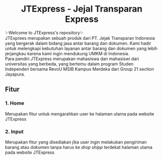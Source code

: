 <div>
  <h1 align="center">JTExpress - Jejal Transparan Express</h2>

✨Welcome to JTExpress's repository✨
<br>
JTExprees merupakan sebuah produk dari PT. Jejak Transparan Indonesia yang bergerak dalam bidang jasa antar barang dan dokumen. Kami hadir untuk melengkapi kebutuhan layanan antar barang dan dokumen yang lebih jerjangkau karena kami ingin mendukung UMKM di Indonesia. 
<br>
Para pendiri JTExpress merupakan mahasiswa dan mahasiswi dari universitas yang berbeda, yang bertemu dalam program Studen Independen bersama RevoU MSIB Kampus Merdeka dari Group 21 section Jayapura.
</div>

<div>
  <h2 align>Fitur</h2>
  <h3>1. Home</h3>
Merupakan fitur untuk mengarahkan user ke halaman utama pada website JTExpress
  <h3>2. Input</h3>
Merupakan fitur yang disediakan jika user ingin melakukan pengiriman barang atau dokumen tanpa harus ke <i>drop shipp</i> terdekat halaman utama pada website JTExpress
</div>